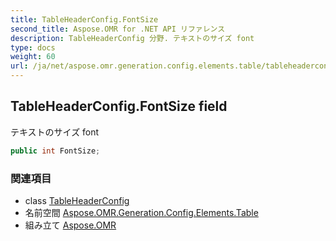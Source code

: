 ```yaml
---
title: TableHeaderConfig.FontSize
second_title: Aspose.OMR for .NET API リファレンス
description: TableHeaderConfig 分野. テキストのサイズ font
type: docs
weight: 60
url: /ja/net/aspose.omr.generation.config.elements.table/tableheaderconfig/fontsize/
---
```

## TableHeaderConfig.FontSize field

テキストのサイズ font

```csharp
public int FontSize;
```

### 関連項目

* class [TableHeaderConfig](../)
* 名前空間 [Aspose.OMR.Generation.Config.Elements.Table](../../tableheaderconfig/)
* 組み立て [Aspose.OMR](../../../)


